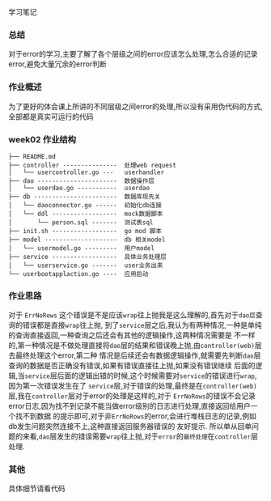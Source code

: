 学习笔记

### 总结
对于error的学习,主要了解了各个层级之间的error应该怎么处理,怎么合适的记录error,避免大量冗余的error判断

### 作业概述
为了更好的体会课上所讲的不同层级之间error的处理,所以没有采用伪代码的方式,全部都是真实可运行的代码

### week02 作业结构
```
├── README.md  
├── controller ---------------  处理web request
│   └── usercontroller.go ---   userhandler   
├── dao ----------------------  数据操作层
│   └── userdao.go -----------  userdao
├── db -----------------------  数据库现先关
│   └── daoconnector.go ------  初始化db连接
│   └── ddl ------------------  mock数据脚本
│       └── person.sql -------  测试表sql
├── init.sh ------------------  go mod 脚本
├── model --------------------  db 相关model
│   └── usermodel.go ---------  用户model
├── service ------------------  具体业务处理层
│   └── userservice.go -------  user业务出来
└── userbootapplaction.go ----  应用启动
```

### 作业思路
对于 `ErrNoRows` 这个错误是不是应该`wrap`往上抛我是这么理解的,首先对于`dao层`查询的错误都是直接`wrap`往上抛,
到了`service`层之后,我认为有两种情况,一种是单纯的查询直接返回,一种查询之后还会有其他的逻辑操作,这两种情况需要是
不一样的,第一种情况是不做处理直接将`dao`层的结果和错误晚上抛,由`controller(web)`层去最终处理这个error,第二种
情况是后续还会有数据逻辑操作,就需要先判断`dao`层查询的数据是否正确没有错误,如果有错误直接往上抛,如果没有错误继续
后面的逻辑,当`service`层后面的逻辑出错的时候,这个时候需要对`service`的错误进行`wrap`,因为第一次错误发生在了
`service`层,对于错误的处理,最终是在`controller(web)`层,我在`controller`层对于error的处理是这样的,对于
 `ErrNoRows`的错误不会记录error日志,因为找不到记录不能当做error级别的日志进行处理,直接返回给用户一个找不到数据
 的提示即可,对于非`ErrNoRows`的error,会进行堆栈日志的记录,例如db发生问题突然连接不上,这种直接返回服务器错误的
 友好提示.
 所以单从回单问题的来看,`dao`层发生的错误需要`wrap`往上抛,对于`error`的`最终处理`在`controller`层处理.
 
 ### 其他
 具体细节请看代码
